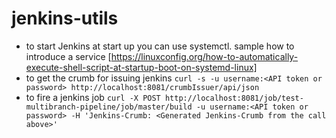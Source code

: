 # jenkins-utils
* to start Jenkins at start up you can use systemctl. sample how to introduce a service [https://linuxconfig.org/how-to-automatically-execute-shell-script-at-startup-boot-on-systemd-linux]  
* to get the crumb for issuing jenkins `curl -s -u username:<API token or password> http://localhost:8081/crumbIssuer/api/json`
* to fire a jenkins job `curl -X POST http://localhost:8081/job/test-multibranch-pipeline/job/master/build -u username:<API token or password> -H 'Jenkins-Crumb: <Generated Jenkins-Crumb from the call above>'`

